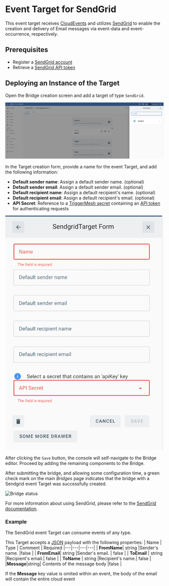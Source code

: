# Event Target for SendGrid

This event target receives [CloudEvents][ce] and utilizes [SendGrid][sg] to enable the creation and delivery of Email messages via event-data and event-occurrence, respectively.

## Prerequisites

* Register a [SendGrid account][sgSU]
* Retrieve a [SendGrid API token][api]

## Deploying an Instance of the Target

Open the Bridge creation screen and add a target of type `SendGrid`.

![Adding a SendGrid target](../images/sendgrid-target/create-bridge-1.png)

In the Target creation form, provide a name for the event Target, and add the following information:

* **Default sender name**: Assign a default sender name. (optional)
* **Default sender email**: Assign a default sender email. (optional)
* **Default recipient name**:  Assign a default recipient's  name. (optional)
* **Default recipient email**: Assign a default recipient's email. (optional)
* **API Secret**: Reference to a [TriggerMesh secret][tm-secret] containing an [API token][api] for authenticating requests

![Sendgridtarget form](../images/sendgrid-target/create-bridge-2.png)

After clicking the `Save` button, the console will self-navigate to the Bridge editor. Proceed by adding the remaining components to the Bridge.

After submitting the bridge, and allowing some configuration time, a green check mark on the main _Bridges_ page indicates that the bridge with a Sendgrid event Target was successfully created.

![Bridge status](../images/bridge-status-green.png)

For more information about using SendGrid, please refer to the [SendGrid documentation][docs].

### Example

The SendGrid event Target can consume events of any type.

This Target accepts a [JSON][ce-jsonformat] payload with the following properties:
| Name  |  Type |  Comment | Required
|---|---|---|---|
| **FromName**| string  |Sender's name. |false |
| **FromEmail**| string  |Sender's email. | false |
|  **ToEmail** |  string |Recipient's email.| false |
|  **ToName** |  string |Recipient's name.| false |
|**Message**|string| Contents of the message body |false |

If the **Message** key value is omited within an event, the body of the email will contain the entire cloud event

[sgSU]:https://signup.sendgrid.com/
[sg]:https://sendgrid.com/
[api]:https://sendgrid.com/docs/ui/account-and-settings/api-keys/

[ce]: https://cloudevents.io/
[ce-jsonformat]: https://github.com/cloudevents/spec/blob/v1.0/json-format.md
[tm-secret]:https://docs.triggermesh.io/guides/secrets/
[docs]: https://sendgrid.com/docs/
